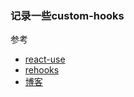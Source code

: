 ### 记录一些custom-hooks
参考
* [react-use](https://github.com/streamich/react-use)
* [rehooks](https://github.com/rehooks)
* [博客](https://github.com/dt-fe/weekly/blob/v2/080.%E7%B2%BE%E8%AF%BB%E3%80%8A%E6%80%8E%E4%B9%88%E7%94%A8%20React%20Hooks%20%E9%80%A0%E8%BD%AE%E5%AD%90%E3%80%8B.md)
